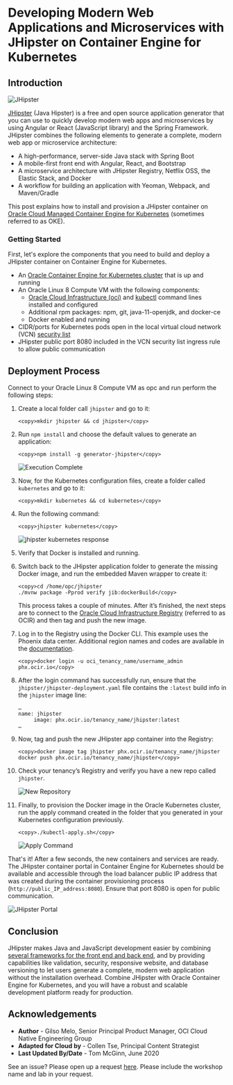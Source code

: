 # Developing Modern Web Applications and Microservices with JHipster on Container Engine for Kubernetes

## Introduction
![](images/jhipster.jpg "JHipster")

<!-- [Description of the image jhipster.jpg](files/jhipster.txt) -->

[JHipster](https://www.jhipster.tech/) (Java Hipster) is a free and open source application generator that you can use to quickly develop modern web apps and microservices by using Angular or React (JavaScript library) and the Spring Framework. JHipster combines the following elements to generate a complete, modern web app or microservice architecture:

* A high-performance, server-side Java stack with Spring Boot
* A mobile-first front end with Angular, React, and Bootstrap
* A microservice architecture with JHipster Registry, Netflix OSS, the Elastic Stack, and Docker
* A workflow for building an application with Yeoman, Webpack, and Maven/Gradle

This post explains how to install and provision a JHipster container on [Oracle Cloud Managed Container Engine for Kubernetes](https://docs.cloud.oracle.com/iaas/Content/ContEng/Concepts/contengoverview.htm) (sometimes referred to as OKE).

### Getting Started
First, let's explore the components that you need to build and deploy a JHipster container on Container Engine for Kubernetes.

* An [Oracle Container Engine for Kubernetes cluster](https://docs.cloud.oracle.com/iaas/Content/ContEng/Tasks/contengcreatingclusterusingoke.htm) that is up and running
* An Oracle Linux 8 Compute VM with the following components:
  * [Oracle Cloud Infrastructure (oci)](https://docs.cloud.oracle.com/iaas/Content/API/SDKDocs/cliinstall.htm) and [kubectl](https://docs.cloud.oracle.com/iaas/Content/ContEng/Tasks/contengaccessingclusterkubectl.htm) command lines installed and configured
  * Additional rpm packages: npm, git, java-11-openjdk, and docker-ce
  * Docker enabled and running
* CIDR/ports for Kubernetes pods open in the local virtual cloud network (VCN) [security list](https://docs.cloud.oracle.com/iaas/Content/Network/Concepts/securitylists.htm)
* JHipster public port 8080 included in the VCN security list ingress rule to allow public communication

## Deployment Process
Connect to your Oracle Linux 8 Compute VM as opc and run perform the following steps:

1. Create a local folder call `jhipster` and go to it:

     ```
     <copy>mkdir jhipster && cd jhipster</copy>
     ```

2. Run `npm install` and choose the default values to generate an application:

     ```
     <copy>npm install -g generator-jhipster</copy>
     ```

   ![](images/install.png "Execution Complete")

   <!-- [Description of the image install.png](files/install.txt) -->

3. Now, for the Kubernetes configuration files, create a folder called `kubernetes` and go to it:

     ```
     <copy>mkdir kubernetes && cd kubernetes</copy>
     ```

4. Run the following command:

     ```
     <copy>jhipster kubernetes</copy>
     ```

   ![](images/kubernetes.jpg "jhipster kubernetes response")

   <!-- [Description of the image kubernetes.jpg](files/kubernetes.txt) -->

5. Verify that Docker is installed and running.

6. Switch back to the JHipster application folder to generate the missing Docker image, and run the embedded Maven wrapper to create it:

     ```
     <copy>cd /home/opc/jhipster
     ./mvnw package -Pprod verify jib:dockerBuild</copy>
     ```

   This process takes a couple of minutes. After it’s finished, the next steps are to connect to the [Oracle Cloud Infrastructure Registry](https://docs.cloud.oracle.com/iaas/Content/Registry/Concepts/registryoverview.htm) (referred to as OCIR) and then tag and push the new image.

7. Log in to the Registry using the Docker CLI. This example uses the Phoenix data center. Additional region names and codes are available in the [documentation](https://docs.cloud.oracle.com/iaas/Content/Registry/Concepts/registryprerequisites.htm).

     ```
     <copy>docker login -u oci_tenancy_name/username_admin phx.ocir.io</copy>
     ```

8. After the login command has successfully run, ensure that the `jhipster/jhipster-deployment.yaml` file contains the `:latest` build info in the `jhipster` image line:

     ```
     …
     name: jhipster
          image: phx.ocir.io/tenancy_name/jhipster:latest
     …
     ```

9. Now, tag and push the new JHipster app container into the Registry:

     ```
     <copy>docker image tag jhipster phx.ocir.io/tenancy_name/jhipster
     docker push phx.ocir.io/tenancy_name/jhipster</copy>
     ```

10. Check your tenancy’s Registry and verify you have a new repo called `jhipster`.

    ![](images/repo.jpg "New Repository")

    <!-- [Description of the image repo.jpg](files/repo.txt) -->

11. Finally, to provision the Docker image in the Oracle Kubernetes cluster, run the apply command created in the folder that you generated in your Kubernetes configuration previously.

      ```
      <copy>./kubectl-apply.sh</copy>
      ```

    ![](images/apply.png "Apply Command")

    <!-- [Description of the image apply.png](files/apply.txt)  -->

That's it! After a few seconds, the new containers and services are ready. The JHipster container portal in Container Engine for Kubernetes should be available and accessible through the load balancer public IP address that was created during the container provisioning process (`http://public_IP_address:8080`). Ensure that port 8080 is open for public communication.

![](images/browser.jpg "JHipster Portal")

<!-- [Description of the image browser.jpg](files/browser.txt)  -->

## Conclusion

JHipster makes Java and JavaScript development easier by combining [several frameworks for the front end and back end](https://www.jhipster.tech/tech-stack/), and by providing capabilities like validation, security, responsive website, and database versioning to let users generate a complete, modern web application without the installation overhead. Combine JHipster with Oracle Container Engine for Kubernetes, and you will have a robust and scalable development platform ready for production.

## Acknowledgements
* **Author** - Gilso Melo, Senior Principal Product Manager, OCI Cloud Native Engineering Group
* **Adapted for Cloud by** -  Collen Tse, Principal Content Strategist
* **Last Updated By/Date** - Tom McGinn, June 2020

See an issue?  Please open up a request [here](https://github.com/oracle/learning-library/issues).   Please include the workshop name and lab in your request.
